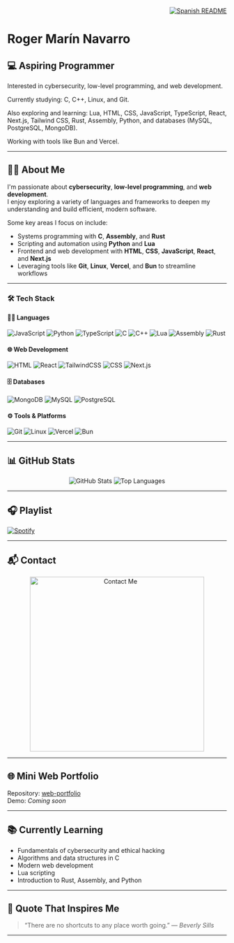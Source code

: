 <p align="right">
  <a href="es.README.md">
    <img src="https://img.shields.io/badge/🌐%20Spanish-README-blue?style=for-the-badge" alt="Spanish README" />
  </a>
</p>

# Roger Marín Navarro

## 💻 **Aspiring Programmer**  
Interested in cybersecurity, low-level programming, and web development.

Currently studying: C, C++, Linux, and Git.

Also exploring and learning: Lua, HTML, CSS, JavaScript, TypeScript, React, Next.js, Tailwind CSS, Rust, Assembly, Python, and databases (MySQL, PostgreSQL, MongoDB).

Working with tools like Bun and Vercel.

---

## 👨‍💻 About Me

I'm passionate about **cybersecurity**, **low-level programming**, and **web development**.  
I enjoy exploring a variety of languages and frameworks to deepen my understanding and build efficient, modern software.

Some key areas I focus on include:

- Systems programming with **C**, **Assembly**, and **Rust**  
- Scripting and automation using **Python** and **Lua**  
- Frontend and web development with **HTML**, **CSS**, **JavaScript**, **React**, and **Next.js**  
- Leveraging tools like **Git**, **Linux**, **Vercel**, and **Bun** to streamline workflows

---

### 🛠️ Tech Stack

#### 👨‍💻 Languages
![JavaScript](https://img.shields.io/badge/JavaScript-F7DF1E?style=for-the-badge&logo=javascript&logoColor=black)
![Python](https://img.shields.io/badge/Python-3776AB?style=for-the-badge&logo=python&logoColor=white)
![TypeScript](https://img.shields.io/badge/TypeScript-3178C6?style=for-the-badge&logo=typescript&logoColor=white)
![C](https://img.shields.io/badge/C-00599C?style=for-the-badge&logo=c&logoColor=white)
![C++](https://img.shields.io/badge/C++-00599C?style=for-the-badge&logo=c%2B%2B&logoColor=white)
![Lua](https://img.shields.io/badge/Lua-2C2D72?style=for-the-badge&logo=lua&logoColor=white)
![Assembly](https://img.shields.io/badge/Assembly-525252?style=for-the-badge&logo=assembly&logoColor=white)
![Rust](https://img.shields.io/badge/Rust-000000?style=for-the-badge&logo=rust&logoColor=white)

#### 🌐 Web Development
![HTML](https://img.shields.io/badge/HTML5-E34F26?style=for-the-badge&logo=html5&logoColor=white)
![React](https://img.shields.io/badge/React-61DAFB?style=for-the-badge&logo=react&logoColor=black)
![TailwindCSS](https://img.shields.io/badge/Tailwind_CSS-06B6D4?style=for-the-badge&logo=tailwindcss&logoColor=white)
![CSS](https://img.shields.io/badge/CSS3-1572B6?style=for-the-badge&logo=css3&logoColor=white)
![Next.js](https://img.shields.io/badge/Next.js-000000?style=for-the-badge&logo=nextdotjs&logoColor=white)

#### 🗄️ Databases
![MongoDB](https://img.shields.io/badge/MongoDB-47A248?style=for-the-badge&logo=mongodb&logoColor=white)
![MySQL](https://img.shields.io/badge/MySQL-4479A1?style=for-the-badge&logo=mysql&logoColor=white)
![PostgreSQL](https://img.shields.io/badge/PostgreSQL-336791?style=for-the-badge&logo=postgresql&logoColor=white) 

#### ⚙️ Tools & Platforms
![Git](https://img.shields.io/badge/Git-F05032?style=for-the-badge&logo=git&logoColor=white)
![Linux](https://img.shields.io/badge/Linux-FCC624?style=for-the-badge&logo=linux&logoColor=black)
![Vercel](https://img.shields.io/badge/Vercel-000000?style=for-the-badge&logo=vercel&logoColor=white)
![Bun](https://img.shields.io/badge/Bun-000000?style=for-the-badge&logo=bun&logoColor=white)

---

## 📊 GitHub Stats

<div align="center">
  <img src="https://github-readme-stats.vercel.app/api?username=Itzskade&show_icons=true&theme=tokyonight" alt="GitHub Stats" />
  <img src="https://github-readme-stats.vercel.app/api/top-langs/?username=Itzskade&layout=compact&theme=tokyonight" alt="Top Languages" />
</div>

---

## 🎧 Playlist

[![Spotify](https://novatorem.vercel.app/api/spotify)](https://open.spotify.com/playlist/0NbtIGeh6SAx2mio54RT5H?si=d25895b4682244bf)

---

## 📬 Contact
<p align="center">
  <a href="https://itzskade.vercel.app">
    <img src="https://i.imgur.com/80RIoUj.png" alt="Contact Me" width="400" />
  </a>
</p>

---

## 🌐 Mini Web Portfolio

Repository: [web-portfolio](https://github.com/Itzskade/web-portfolio)  
Demo: *Coming soon*

---

## 📚 Currently Learning

- Fundamentals of cybersecurity and ethical hacking  
- Algorithms and data structures in C  
- Modern web development  
- Lua scripting  
- Introduction to Rust, Assembly, and Python

---

## 💬 Quote That Inspires Me

> “There are no shortcuts to any place worth going.” — *Beverly Sills*

---
